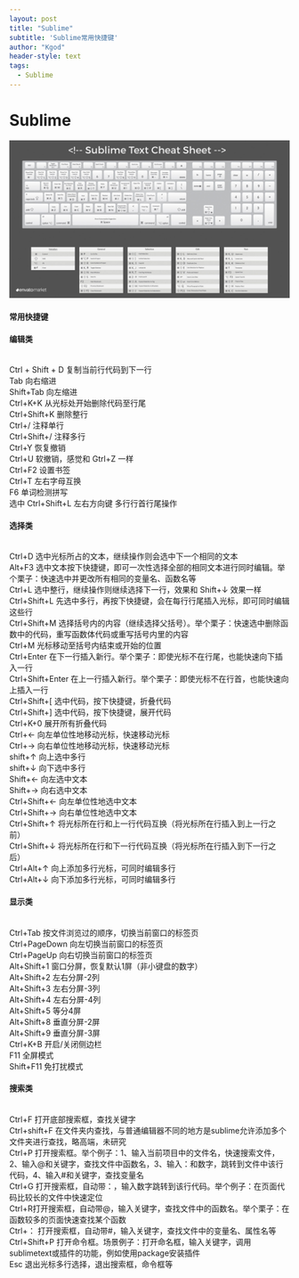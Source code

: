 ```yaml
---
layout: post
title: "Sublime"
subtitle: 'Sublime常用快捷键'
author: "Kgod"
header-style: text
tags:
  - Sublime
---
```

# Sublime
<img src="/picturesWork/linux/sublime_keyboard.jpeg">  

#### 常用快捷键


#### 编辑类
<br/>Ctrl + Shift + D 复制当前行代码到下一行
<br/>Tab 向右缩进
<br/>Shift+Tab 向左缩进
<br/>Ctrl+K+K 从光标处开始删除代码至行尾
<br/>Ctrl+Shift+K 删除整行
<br/>Ctrl+/ 注释单行
<br/>Ctrl+Shift+/ 注释多行
<br/>Ctrl+Y 恢复撤销
<br/>Ctrl+U 软撤销，感觉和 Gtrl+Z 一样
<br/>Ctrl+F2 设置书签
<br/>Ctrl+T 左右字母互换
<br/>F6 单词检测拼写
<br/>选中 Ctrl+Shift+L 左右方向键  多行行首行尾操作

#### 选择类
<br/>Ctrl+D 选中光标所占的文本，继续操作则会选中下一个相同的文本
<br/>Alt+F3 选中文本按下快捷键，即可一次性选择全部的相同文本进行同时编辑。举个栗子：快速选中并更改所有相同的变量名、函数名等
<br/>Ctrl+L 选中整行，继续操作则继续选择下一行，效果和 Shift+↓ 效果一样
<br/>Ctrl+Shift+L 先选中多行，再按下快捷键，会在每行行尾插入光标，即可同时编辑这些行
<br/>Ctrl+Shift+M 选择括号内的内容（继续选择父括号）。举个栗子：快速选中删除函数中的代码，重写函数体代码或重写括号内里的内容
<br/>Ctrl+M 光标移动至括号内结束或开始的位置
<br/>Ctrl+Enter 在下一行插入新行。举个栗子：即使光标不在行尾，也能快速向下插入一行
<br/>Ctrl+Shift+Enter 在上一行插入新行。举个栗子：即使光标不在行首，也能快速向上插入一行
<br/>Ctrl+Shift+[ 选中代码，按下快捷键，折叠代码
<br/>Ctrl+Shift+] 选中代码，按下快捷键，展开代码
<br/>Ctrl+K+0 展开所有折叠代码
<br/>Ctrl+← 向左单位性地移动光标，快速移动光标
<br/>Ctrl+→ 向右单位性地移动光标，快速移动光标
<br/>shift+↑ 向上选中多行
<br/>shift+↓ 向下选中多行
<br/>Shift+← 向左选中文本
<br/>Shift+→ 向右选中文本
<br/>Ctrl+Shift+← 向左单位性地选中文本
<br/>Ctrl+Shift+→ 向右单位性地选中文本
<br/>Ctrl+Shift+↑ 将光标所在行和上一行代码互换（将光标所在行插入到上一行之前）
<br/>Ctrl+Shift+↓ 将光标所在行和下一行代码互换（将光标所在行插入到下一行之后）
<br/>Ctrl+Alt+↑ 向上添加多行光标，可同时编辑多行
<br/>Ctrl+Alt+↓ 向下添加多行光标，可同时编辑多行

#### 显示类
<br/>Ctrl+Tab 按文件浏览过的顺序，切换当前窗口的标签页
<br/>Ctrl+PageDown 向左切换当前窗口的标签页
<br/>Ctrl+PageUp 向右切换当前窗口的标签页
<br/>Alt+Shift+1 窗口分屏，恢复默认1屏（非小键盘的数字）
<br/>Alt+Shift+2 左右分屏-2列
<br/>Alt+Shift+3 左右分屏-3列
<br/>Alt+Shift+4 左右分屏-4列
<br/>Alt+Shift+5 等分4屏
<br/>Alt+Shift+8 垂直分屏-2屏
<br/>Alt+Shift+9 垂直分屏-3屏
<br/>Ctrl+K+B 开启/关闭侧边栏
<br/>F11 全屏模式
<br/>Shift+F11 免打扰模式

#### 搜索类
<br/>Ctrl+F 打开底部搜索框，查找关键字
<br/>Ctrl+shift+F 在文件夹内查找，与普通编辑器不同的地方是sublime允许添加多个文件夹进行查找，略高端，未研究
<br/>Ctrl+P 打开搜索框。举个例子：1、输入当前项目中的文件名，快速搜索文件，2、输入@和关键字，查找文件中函数名，3、输入：和数字，跳转到文件中该行代码，4、输入#和关键字，查找变量名
<br/>Ctrl+G 打开搜索框，自动带：，输入数字跳转到该行代码。举个例子：在页面代码比较长的文件中快速定位
<br/>Ctrl+R打开搜索框，自动带@，输入关键字，查找文件中的函数名。举个栗子：在函数较多的页面快速查找某个函数
<br/>Ctrl+： 打开搜索框，自动带#，输入关键字，查找文件中的变量名、属性名等
<br/>Ctrl+Shift+P 打开命令框。场景例子：打开命名框，输入关键字，调用sublimetext或插件的功能，例如使用package安装插件
<br/>Esc 退出光标多行选择，退出搜索框，命令框等

